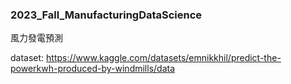 ### 2023_Fall_ManufacturingDataScience

風力發電預測

dataset: https://www.kaggle.com/datasets/emnikkhil/predict-the-powerkwh-produced-by-windmills/data

